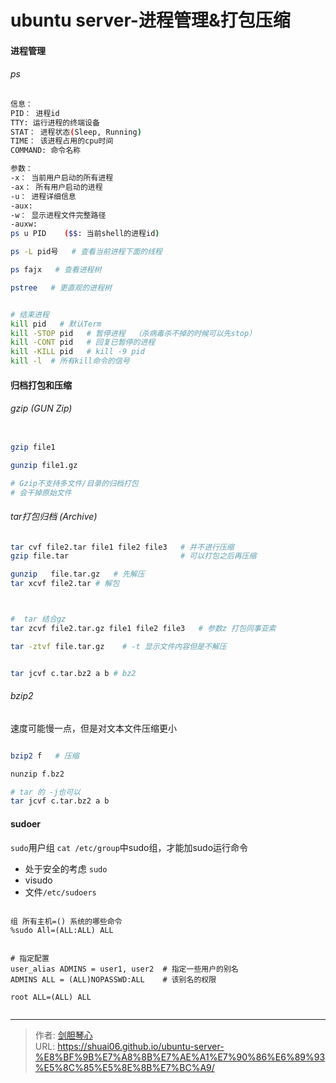# ubuntu server-进程管理&打包压缩




  
#### 进程管理  
######  ps  

```bash
信息：
PID： 进程id
TTY: 运行进程的终端设备
STAT： 进程状态(Sleep, Running)
TIME： 该进程占用的cpu时间
COMMAND: 命令名称

参数：
-x： 当前用户启动的所有进程
-ax： 所有用户启动的进程
-u： 进程详细信息
-aux:
-w： 显示进程文件完整路径
-auxw:
ps u PID    ($$: 当前shell的进程id)

ps -L pid号   # 查看当前进程下面的线程

ps fajx   # 查看进程树

pstree   # 更直观的进程树


# 结束进程
kill pid   # 默认Term
kill -STOP pid   # 暂停进程  （杀病毒杀不掉的时候可以先stop）
kill -CONT pid   # 回复已暂停的进程
kill -KILL pid   # kill -9 pid
kill -l  # 所有kill命令的信号 

```







#### 归档打包和压缩

###### gzip  (GUN Zip)
```bash

gzip file1

gunzip file1.gz

# Gzip不支持多文件/目录的归档打包
# 会干掉原始文件

```


###### tar打包归档 (Archive)


```bash
tar cvf file2.tar file1 file2 file3   # 并不进行压缩
gzip file.tar                         # 可以打包之后再压缩

gunzip   file.tar.gz   # 先解压
tar xcvf file2.tar # 解包



#  tar 结合gz
tar zcvf file2.tar.gz file1 file2 file3   # 参数z 打包同事亚索

tar -ztvf file.tar.gz    # -t 显示文件内容但是不解压


tar jcvf c.tar.bz2 a b # bz2

```



###### bzip2
速度可能慢一点，但是对文本文件压缩更小
```bash

bzip2 f   # 压缩

nunzip f.bz2

# tar 的 -j也可以
tar jcvf c.tar.bz2 a b 

```

#### sudoer
`sudo`用户组   `cat /etc/group`中sudo组，才能加sudo运行命令
- 处于安全的考虑 `sudo`  
- visudo
- 文件`/etc/sudoers`

```shell

组 所有主机=() 系统的哪些命令  
%sudo All=(ALL:ALL) ALL


# 指定配置
user_alias ADMINS = user1, user2  # 指定一些用户的别名
ADMINS ALL = (ALL)NOPASSWD:ALL    # 该别名的权限

root ALL=(ALL) ALL


```







---

> 作者: [剑胆琴心](http://geoer.cn)  
> URL: https://shuai06.github.io/ubuntu-server-%E8%BF%9B%E7%A8%8B%E7%AE%A1%E7%90%86%E6%89%93%E5%8C%85%E5%8E%8B%E7%BC%A9/  

